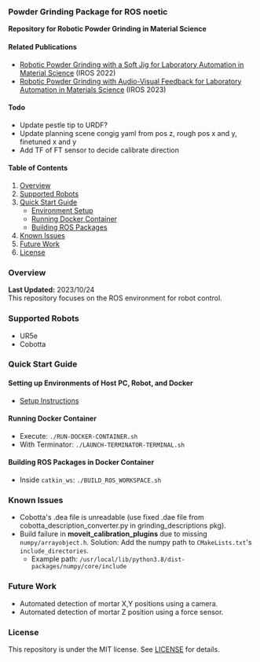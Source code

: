 ### Powder Grinding Package for ROS noetic

**Repository for Robotic Powder Grinding in Material Science**

#### **Related Publications**
- [Robotic Powder Grinding with a Soft Jig for Laboratory Automation in Material Science](https://doi.org/10.1109/IROS47612.2022.9981081) (IROS 2022)
- [Robotic Powder Grinding with Audio-Visual Feedback for Laboratory Automation in Materials Science](https://omron-sinicx.github.io/powder-grinding/) (IROS 2023)

#### Todo
- Update pestle tip to URDF?
- Update planning scene congig yaml from pos z, rough pos x and y, finetuned x and y
- Add TF of FT sensor to decide calibrate direction


#### **Table of Contents**
1. [Overview](#overview)
2. [Supported Robots](#supported-robot)
3. [Quick Start Guide](#quick-start)
   - [Environment Setup](#setting-up-environments-of-host-pc-robot-and-docker)
   - [Running Docker Container](#running-docker-container)
   - [Building ROS Packages](#build-ros-packages-on-docker-container)
4. [Known Issues](#known-issues)
5. [Future Work](#tuture-work)
6. [License](#license)

### Overview
**Last Updated:** 2023/10/24  
This repository focuses on the ROS environment for robot control.

### Supported Robots
- UR5e
- Cobotta

### Quick Start Guide

#### Setting up Environments of Host PC, Robot, and Docker
- [Setup Instructions](./docker/README.md)

#### Running Docker Container
- Execute: `./RUN-DOCKER-CONTAINER.sh`
- With Terminator: `./LAUNCH-TERMINATOR-TERMINAL.sh`

#### Building ROS Packages in Docker Container
- Inside `catkin_ws`: `./BUILD_ROS_WORKSPACE.sh`

### Known Issues
- Cobotta's .dea file is unreadable (use fixed .dae file from cobotta_description_converter.py in grinding_descriptions pkg).
- Build failure in **moveit_calibration_plugins** due to missing `numpy/arrayobject.h`. Solution: Add the numpy path to `CMakeLists.txt`'s `include_directories`.
  - Example path: `/usr/local/lib/python3.8/dist-packages/numpy/core/include`

### Future Work
- Automated detection of mortar X,Y positions using a camera.
- Automated detection of mortar Z position using a force sensor.

### License
This repository is under the MIT license. See [LICENSE](./LICENSE) for details.
